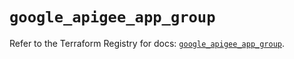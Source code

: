 # `google_apigee_app_group`

Refer to the Terraform Registry for docs: [`google_apigee_app_group`](https://registry.terraform.io/providers/hashicorp/google-beta/6.47.0/docs/resources/google_apigee_app_group).
